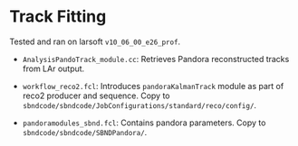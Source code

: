 # Track Fitting

Tested and ran on larsoft `v10_06_00_e26_prof`.

+ `AnalysisPandoTrack_module.cc`: Retrieves Pandora reconstructed tracks from LAr output.

+ `workflow_reco2.fcl`: Introduces `pandoraKalmanTrack` module as part of reco2 producer and sequence. Copy to `sbndcode/sbndcode/JobConfigurations/standard/reco/config/`.
+ `pandoramodules_sbnd.fcl`: Contains pandora parameters. Copy to `sbndcode/sbndcode/SBNDPandora/`.